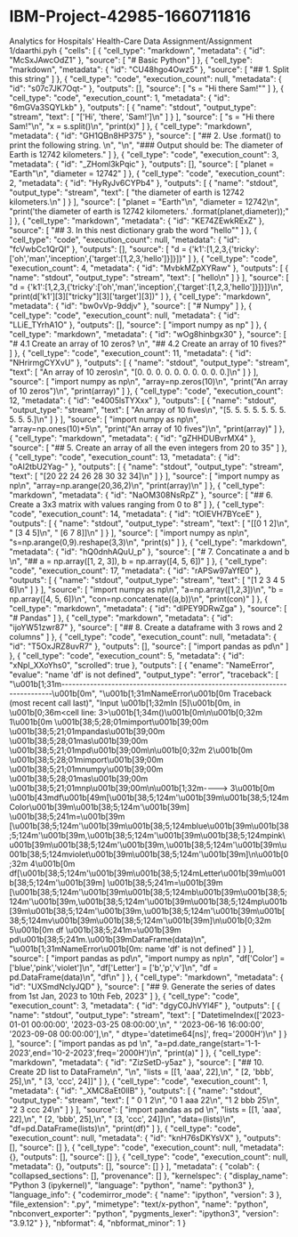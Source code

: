 # IBM-Project-42985-1660711816
Analytics for Hospitals' Health-Care Data
Assignment/Assignment 1/daarthi.pyh
{
 "cells": [
  {
   "cell_type": "markdown",
   "metadata": {
    "id": "McSxJAwcOdZ1"
   },
   "source": [
    "# Basic Python"
   ]
  },
  {
   "cell_type": "markdown",
   "metadata": {
    "id": "CU48hgo4Owz5"
   },
   "source": [
    "## 1. Split this string"
   ]
  },
  {
   "cell_type": "code",
   "execution_count": null,
   "metadata": {
    "id": "s07c7JK7Oqt-"
   },
   "outputs": [],
   "source": [
    "s = \"Hi there Sam!\""
   ]
  },
  {
   "cell_type": "code",
   "execution_count": 1,
   "metadata": {
    "id": "6mGVa3SQYLkb"
   },
   "outputs": [
    {
     "name": "stdout",
     "output_type": "stream",
     "text": [
      "['Hi', 'there', 'Sam!']\n"
     ]
    }
   ],
   "source": [
    "s = \"Hi there Sam!\"\n",
    "x = s.split()\n",
    "print(x)"
   ]
  },
  {
   "cell_type": "markdown",
   "metadata": {
    "id": "GH1QBn8HP375"
   },
   "source": [
    "## 2. Use .format() to print the following string. \n",
    "\n",
    "### Output should be: The diameter of Earth is 12742 kilometers."
   ]
  },
  {
   "cell_type": "code",
   "execution_count": 3,
   "metadata": {
    "id": "_ZHoml3kPqic"
   },
   "outputs": [],
   "source": [
    "planet = \"Earth\"\n",
    "diameter = 12742"
   ]
  },
  {
   "cell_type": "code",
   "execution_count": 2,
   "metadata": {
    "id": "HyRyJv6CYPb4"
   },
   "outputs": [
    {
     "name": "stdout",
     "output_type": "stream",
     "text": [
      "the diameter of earth is 12742 kilometers.\n"
     ]
    }
   ],
   "source": [
    "planet = \"Earth\"\n",
    "diameter = 12742\n",
    "print('the diameter of earth is 12742 kilometers.' .format(planet,diameter));"
   ]
  },
  {
   "cell_type": "markdown",
   "metadata": {
    "id": "KE74ZEwkRExZ"
   },
   "source": [
    "## 3. In this nest dictionary grab the word \"hello\""
   ]
  },
  {
   "cell_type": "code",
   "execution_count": null,
   "metadata": {
    "id": "fcVwbCc1QrQI"
   },
   "outputs": [],
   "source": [
    "d = {'k1':[1,2,3,{'tricky':['oh','man','inception',{'target':[1,2,3,'hello']}]}]}"
   ]
  },
  {
   "cell_type": "code",
   "execution_count": 4,
   "metadata": {
    "id": "MvbkMZpXYRaw"
   },
   "outputs": [
    {
     "name": "stdout",
     "output_type": "stream",
     "text": [
      "hello\n"
     ]
    }
   ],
   "source": [
    "d = {'k1':[1,2,3,{'tricky':['oh','man','inception',{'target':[1,2,3,'hello']}]}]}\n",
    "print(d['k1'][3][\"tricky\"][3]['target'][3])"
   ]
  },
  {
   "cell_type": "markdown",
   "metadata": {
    "id": "bw0vVp-9ddjv"
   },
   "source": [
    "# Numpy"
   ]
  },
  {
   "cell_type": "code",
   "execution_count": null,
   "metadata": {
    "id": "LLiE_TYrhA1O"
   },
   "outputs": [],
   "source": [
    "import numpy as np"
   ]
  },
  {
   "cell_type": "markdown",
   "metadata": {
    "id": "wOg8hinbgx30"
   },
   "source": [
    "# 4.1 Create an array of 10 zeros? \n",
    "## 4.2 Create an array of 10 fives?"
   ]
  },
  {
   "cell_type": "code",
   "execution_count": 11,
   "metadata": {
    "id": "NHrirmgCYXvU"
   },
   "outputs": [
    {
     "name": "stdout",
     "output_type": "stream",
     "text": [
      "An array of 10 zeros\n",
      "[0. 0. 0. 0. 0. 0. 0. 0. 0. 0.]\n"
     ]
    }
   ],
   "source": [
    "import numpy as np\n",
    "array=np.zeros(10)\n",
    "print(\"An array of 10 zeros\")\n",
    "print(array)"
   ]
  },
  {
   "cell_type": "code",
   "execution_count": 12,
   "metadata": {
    "id": "e4005lsTYXxx"
   },
   "outputs": [
    {
     "name": "stdout",
     "output_type": "stream",
     "text": [
      "An array of 10 fives\n",
      "[5. 5. 5. 5. 5. 5. 5. 5. 5. 5.]\n"
     ]
    }
   ],
   "source": [
    "import numpy as np\n",
    "array=np.ones(10)*5\n",
    "print(\"An array of 10 fives\")\n",
    "print(array)"
   ]
  },
  {
   "cell_type": "markdown",
   "metadata": {
    "id": "gZHHDUBvrMX4"
   },
   "source": [
    "## 5. Create an array of all the even integers from 20 to 35"
   ]
  },
  {
   "cell_type": "code",
   "execution_count": 13,
   "metadata": {
    "id": "oAI2tbU2Yag-"
   },
   "outputs": [
    {
     "name": "stdout",
     "output_type": "stream",
     "text": [
      "[20 22 24 26 28 30 32 34]\n"
     ]
    }
   ],
   "source": [
    "import numpy as np\n",
    "array=np.arange(20,36,2)\n",
    "print(array)\n"
   ]
  },
  {
   "cell_type": "markdown",
   "metadata": {
    "id": "NaOM308NsRpZ"
   },
   "source": [
    "## 6. Create a 3x3 matrix with values ranging from 0 to 8"
   ]
  },
  {
   "cell_type": "code",
   "execution_count": 14,
   "metadata": {
    "id": "tOlEVH7BYceE"
   },
   "outputs": [
    {
     "name": "stdout",
     "output_type": "stream",
     "text": [
      "[[0 1 2]\n",
      " [3 4 5]\n",
      " [6 7 8]]\n"
     ]
    }
   ],
   "source": [
    "import numpy as np\n",
    "s=np.arange(0,9).reshape(3,3)\n",
    "print(s)"
   ]
  },
  {
   "cell_type": "markdown",
   "metadata": {
    "id": "hQ0dnhAQuU_p"
   },
   "source": [
    "# 7. Concatinate a and b \n",
    "## a = np.array([1, 2, 3]), b = np.array([4, 5, 6])"
   ]
  },
  {
   "cell_type": "code",
   "execution_count": 17,
   "metadata": {
    "id": "rAPSw97aYfE0"
   },
   "outputs": [
    {
     "name": "stdout",
     "output_type": "stream",
     "text": [
      "[1 2 3 4 5 6]\n"
     ]
    }
   ],
   "source": [
    "import numpy as np\n",
    "a=np.array([1,2,3])\n",
    "b = np.array([4, 5, 6])\n",
    "con=np.concatenate((a,b))\n",
    "print(con)"
   ]
  },
  {
   "cell_type": "markdown",
   "metadata": {
    "id": "dlPEY9DRwZga"
   },
   "source": [
    "# Pandas"
   ]
  },
  {
   "cell_type": "markdown",
   "metadata": {
    "id": "ijoYW51zwr87"
   },
   "source": [
    "## 8. Create a dataframe with 3 rows and 2 columns"
   ]
  },
  {
   "cell_type": "code",
   "execution_count": null,
   "metadata": {
    "id": "T5OxJRZ8uvR7"
   },
   "outputs": [],
   "source": [
    "import pandas as pd\n"
   ]
  },
  {
   "cell_type": "code",
   "execution_count": 5,
   "metadata": {
    "id": "xNpI_XXoYhs0",
    "scrolled": true
   },
   "outputs": [
    {
     "ename": "NameError",
     "evalue": "name 'df' is not defined",
     "output_type": "error",
     "traceback": [
      "\u001b[1;31m---------------------------------------------------------------------------\u001b[0m",
      "\u001b[1;31mNameError\u001b[0m                                 Traceback (most recent call last)",
      "Input \u001b[1;32mIn [5]\u001b[0m, in \u001b[0;36m<cell line: 3>\u001b[1;34m()\u001b[0m\n\u001b[0;32m      1\u001b[0m \u001b[38;5;28;01mimport\u001b[39;00m \u001b[38;5;21;01mpandas\u001b[39;00m \u001b[38;5;28;01mas\u001b[39;00m \u001b[38;5;21;01mpd\u001b[39;00m\n\u001b[0;32m      2\u001b[0m \u001b[38;5;28;01mimport\u001b[39;00m \u001b[38;5;21;01mnumpy\u001b[39;00m \u001b[38;5;28;01mas\u001b[39;00m \u001b[38;5;21;01mnp\u001b[39;00m\n\u001b[1;32m----> 3\u001b[0m \u001b[43mdf\u001b[49m[\u001b[38;5;124m'\u001b[39m\u001b[38;5;124mColor\u001b[39m\u001b[38;5;124m'\u001b[39m] \u001b[38;5;241m=\u001b[39m [\u001b[38;5;124m'\u001b[39m\u001b[38;5;124mblue\u001b[39m\u001b[38;5;124m'\u001b[39m,\u001b[38;5;124m'\u001b[39m\u001b[38;5;124mpink\u001b[39m\u001b[38;5;124m'\u001b[39m,\u001b[38;5;124m'\u001b[39m\u001b[38;5;124mviolet\u001b[39m\u001b[38;5;124m'\u001b[39m]\n\u001b[0;32m      4\u001b[0m df[\u001b[38;5;124m'\u001b[39m\u001b[38;5;124mLetter\u001b[39m\u001b[38;5;124m'\u001b[39m] \u001b[38;5;241m=\u001b[39m [\u001b[38;5;124m'\u001b[39m\u001b[38;5;124mb\u001b[39m\u001b[38;5;124m'\u001b[39m,\u001b[38;5;124m'\u001b[39m\u001b[38;5;124mp\u001b[39m\u001b[38;5;124m'\u001b[39m,\u001b[38;5;124m'\u001b[39m\u001b[38;5;124mv\u001b[39m\u001b[38;5;124m'\u001b[39m]\n\u001b[0;32m      5\u001b[0m df \u001b[38;5;241m=\u001b[39m pd\u001b[38;5;241m.\u001b[39mDataFrame(data)\n",
      "\u001b[1;31mNameError\u001b[0m: name 'df' is not defined"
     ]
    }
   ],
   "source": [
    "import pandas as pd\n",
    "import numpy as np\n",
    "df['Color'] = ['blue','pink','violet']\n",
    "df['Letter'] = ['b','p','v']\n",
    "df = pd.DataFrame(data)\n",
    "df\n"
   ]
  },
  {
   "cell_type": "markdown",
   "metadata": {
    "id": "UXSmdNclyJQD"
   },
   "source": [
    "## 9. Generate the series of dates from 1st Jan, 2023 to 10th Feb, 2023"
   ]
  },
  {
   "cell_type": "code",
   "execution_count": 3,
   "metadata": {
    "id": "dgyC0JhVYl4F"
   },
   "outputs": [
    {
     "name": "stdout",
     "output_type": "stream",
     "text": [
      "DatetimeIndex(['2023-01-01 00:00:00', '2023-03-25 08:00:00',\n",
      "               '2023-06-16 16:00:00', '2023-09-08 00:00:00'],\n",
      "              dtype='datetime64[ns]', freq='2000H')\n"
     ]
    }
   ],
   "source": [
    "import pandas as pd \n",
    "a=pd.date_range(start='1-1-2023',end='10-2-2023',freq='2000H')\n",
    "print(a)"
   ]
  },
  {
   "cell_type": "markdown",
   "metadata": {
    "id": "ZizSetD-y5az"
   },
   "source": [
    "## 10. Create 2D list to DataFrame\n",
    "\n",
    "lists = [[1, 'aaa', 22],\n",
    "         [2, 'bbb', 25],\n",
    "         [3, 'ccc', 24]]"
   ]
  },
  {
   "cell_type": "code",
   "execution_count": 1,
   "metadata": {
    "id": "_XMC8aEt0llB"
   },
   "outputs": [
    {
     "name": "stdout",
     "output_type": "stream",
     "text": [
      "   0    1   2\n",
      "0  1  aaa  22\n",
      "1  2  bbb  25\n",
      "2  3  ccc  24\n"
     ]
    }
   ],
   "source": [
    "import pandas as pd \n",
    "lists = [[1, 'aaa', 22],\n",
    "         [2, 'bbb', 25],\n",
    "         [3, 'ccc', 24]]\n",
    "data=(lists)\n",
    "df=pd.DataFrame(lists)\n",
    "print(df)"
   ]
  },
  {
   "cell_type": "code",
   "execution_count": null,
   "metadata": {
    "id": "knH76sDKYsVX"
   },
   "outputs": [],
   "source": []
  },
  {
   "cell_type": "code",
   "execution_count": null,
   "metadata": {},
   "outputs": [],
   "source": []
  },
  {
   "cell_type": "code",
   "execution_count": null,
   "metadata": {},
   "outputs": [],
   "source": []
  }
 ],
 "metadata": {
  "colab": {
   "collapsed_sections": [],
   "provenance": []
  },
  "kernelspec": {
   "display_name": "Python 3 (ipykernel)",
   "language": "python",
   "name": "python3"
  },
  "language_info": {
   "codemirror_mode": {
    "name": "ipython",
    "version": 3
   },
   "file_extension": ".py",
   "mimetype": "text/x-python",
   "name": "python",
   "nbconvert_exporter": "python",
   "pygments_lexer": "ipython3",
   "version": "3.9.12"
  }
 },
 "nbformat": 4,
 "nbformat_minor": 1
}
